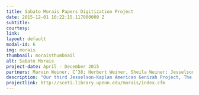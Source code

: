 ```yaml
---
title: Sabato Morais Papers Digitization Project
date: 2015-12-01 16:22:15.117000000 Z
subtitle: 
courtesy: 
link: 
layout: default
modal-id: 6
img: morais
thumbnail: moraisthumbnail
alt: Sabato Morais
project-date: April - December 2015
partners: Marvin Weiner, C‘38; Herbert Weiner, Sheila Weiner; Jesselson Family Foundation; Kaplan Family Foundation; the National Foundation for Jewish Culture; Leslie Delauter; Gina Glasman; Michael Overgard: Heather Newman; Elizabeth Peters.
description: "Our third Jesselson-Kaplan American Genizah Project, The Sabato Morais Papers, resulted in the digitization and TEI encoding of the Sabato Morais Papers.  We are in the process of building a searchable database that performs full-text searching of almost every document in the Sabato Morais Papers and displays the images of retrieved documents alongside their encoded transcription.  This project is of interest to scholars of American, Italian and Sephardic Jewish history, religious studies, immigration and ethnic studies, Hebrew language and the history of Biblical interpretation, and the history of scholarship. By making these writings and correspondence of Sabato Morais digitally available, researchers have access to primary sources that document the development of observant Jewish life in the broad context of Victorian culture on both sides of the Atlantic during the nineteenth century.  The Italian-born Morais is chiefly remembered by historians as the founder and first president of the Jewish Theological Seminary, established in New York City in 1886 (today the institutional home of the Conservative denomination of American Judaism). He also was an outspoken intellectual force whose public concerns, such as religious freedom, human rights, antislavery and the abolition of the death penalty were national and international in scope. After his death, Cyrus Adler, the first operating president of Dropsie College and one of American Jewry's most visible public figures in the early twentieth century, described Morais as “the representative American Jew” to his co-religionists of England, France, Italy, and the Orient. The New York Times remembered Morais as 'the most eminent rabbi in this country . . . a powerful and aggressive factor in discussions of vast import and interest to millions of people; a deep, incisive, fearless thinker, speaker, and writer.'"
projectlink: http://sceti.library.upenn.edu/morais/index.cfm
---
```


